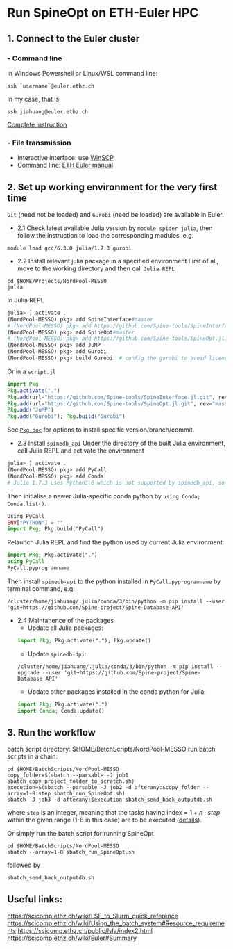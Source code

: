 # Run SpineOpt on ETH-Euler HPC
## 1. Connect to the Euler cluster
### - Command line 
In Windows Powershell or Linux/WSL command line:
```
ssh `username`@euler.ethz.ch
```
In my case, that is
```
ssh jiahuang@euler.ethz.ch
```
[Complete instruction](https://scicomp.ethz.ch/wiki/Accessing_the_clusters)
### - File transmission
- Interactive interface: use [WinSCP](https://winscp.net/eng/download.php)
- Command line: [ETH Euler manual](https://scicomp.ethz.ch/wiki/Storage_systems#File_transfer)

## 2. Set up working environment for the very first time
`Git` (need not be loaded) and `Gurobi` (need be loaded) are available in Euler.
- 2.1 Check latest available Julia version by `module spider julia`, then follow the instruction to load the corresponding modules, e.g.
```console
module load gcc/6.3.0 julia/1.7.3 gurobi
```
- 2.2 Install relevant julia package in a specified environment
First of all, move to the working directory and then call `Julia REPL`
```console
cd $HOME/Projects/NordPool-MESSO
julia
```
In Julia REPL
```Julia
julia> ] activate .
(NordPool-MESSO) pkg> add SpineInterface#master
# (NordPool-MESSO) pkg> add https://github.com/Spine-tools/SpineInterface.jl.git#commitSHA
(NordPool-MESSO) pkg> add SpineOpt#master
# (NordPool-MESSO) pkg> add https://github.com/Spine-tools/SpineOpt.jl.git#commitSHA
(NordPool-MESSO) pkg> add JuMP
(NordPool-MESSO) pkg> add Gurobi
(NordPool-MESSO) pkg> build Gurobi  # config the gurobi to avoid license inconsistency
```
Or in a `script.jl`
```Julia
import Pkg
Pkg.activate(".")
Pkg.add(url="https://github.com/Spine-tools/SpineInterface.jl.git", rev="master")
Pkg.add(url="https://github.com/Spine-tools/SpineOpt.jl.git", rev="master")
Pkg.add("JuMP")
Pkg.add("Gurobi"); Pkg.build("Gurobi")
```
See [`Pkg doc`](https://pkgdocs.julialang.org/v1/managing-packages/) for options to install specific version/branch/commit.
- 2.3 Install `spinedb_api`
Under the directory of the built Julia environment, call Julia REPL and activate the environment
```Julia
julia> ] activate .
(NordPool-MESSO) pkg> add PyCall
(NordPool-MESSO) pkg> add Conda
# Julia 1.7.3 uses Python3.6 which is not supported by spinedb_api, so we need to config a newer python version
```
Then initialise a newer Julia-specific conda python by `using Conda; Conda.list()`.
```Julia
Using PyCall
ENV["PYTHON"] = ""
import Pkg; Pkg.build("PyCall")
```
Relaunch Julia REPL and find the python used by current Julia environment:
```Julia
import Pkg; Pkg.activate(".")
using PyCall
PyCall.pyprogramname
```
Then install `spinedb-api` to the python installed in `PyCall.pyprogramname` by terminal command, e.g.
```console
/cluster/home/jiahuang/.julia/conda/3/bin/python -m pip install --user 'git+https://github.com/Spine-project/Spine-Database-API'
```
- 2.4 Maintanence of the packages
    - Update all Julia packages:
    ```Julia
    import Pkg; Pkg.activate("."); Pkg.update()
    ```
    - Update `spinedb-dpi`:
    ```console
    /cluster/home/jiahuang/.julia/conda/3/bin/python -m pip install --upgrade --user 'git+https://github.com/Spine-project/Spine-Database-API'
    ```
    - Update other packages installed in the conda python for Julia:
    ```Julia
    import Pkg; Pkg.activate(".")
    import Conda; Conda.update()
    ```

## 3. Run the workflow
batch script directory: $HOME/BatchScripts/NordPool-MESSO
run batch scripts in a chain:
```console
cd $HOME/BatchScripts/NordPool-MESSO
copy_folder=$(sbatch --parsable -J job1 sbatch_copy_project_folder_to_scratch.sh)
execution=$(sbatch --parsable -J job2 -d afterany:$copy_folder --array=1-8:step sbatch_run_SpineOpt.sh)
sbatch -J job3 -d afterany:$execution sbatch_send_back_outputdb.sh
```
where `step` is an integer, meaning that the tasks having index = $1+n \cdot step$ within the given range (1-8 in this case) are to be executed ([details](https://scicomp.ethz.ch/wiki/LSF_to_Slurm_quick_reference#Job_array)).

Or simply run the batch script for running SpineOpt
```console
cd $HOME/BatchScripts/NordPool-MESSO
sbatch --array=1-8 sbatch_run_SpineOpt.sh
```
followed by
```console
sbatch_send_back_outputdb.sh
```

## Useful links:
https://scicomp.ethz.ch/wiki/LSF_to_Slurm_quick_reference
https://scicomp.ethz.ch/wiki/Using_the_batch_system#Resource_requirements
https://scicomp.ethz.ch/public/lsla/index2.html
https://scicomp.ethz.ch/wiki/Euler#Summary
